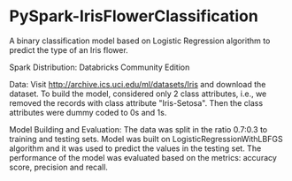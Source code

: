 # PySpark-IrisFlowerClassification
A binary classification model based on Logistic Regression algorithm to predict the type of an Iris flower.

Spark Distribution:
Databricks Community Edition

Data:
Visit http://archive.ics.uci.edu/ml/datasets/Iris and download the dataset. To build the model, considered only 2 class attributes, i.e., we removed the records with class attribute "Iris-Setosa". Then the class attributes were dummy coded to 0s and 1s.

Model Building and Evaluation:
The data was split in the ratio 0.7:0.3 to training and testing sets. Model was built on LogisticRegressionWithLBFGS algorithm and it was used to predict the values in the testing set. The performance of the model was evaluated based on the metrics: accuracy score, precision and recall.
